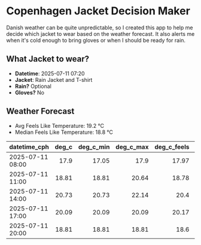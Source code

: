 
# Copenhagen Jacket Decision Maker

Danish weather can be quite unpredictable, so I created this app to help me decide which jacket to wear based on the weather forecast. 
It also alerts me when it's cold enough to bring gloves or when I should be ready for rain.

## What Jacket to wear?

- **Datetime**: 2025-07-11 07:20
- **Jacket**: Rain Jacket and T-shirt
- **Rain?** Optional
- **Gloves?** No

## Weather Forecast
- Avg Feels Like Temperature: 19.2 °C
- Median Feels Like Temperature: 18.8 °C

| datetime_cph     |   deg_c |   deg_c_min |   deg_c_max |   deg_c_feels | weather   | wind   | rain   |
|:-----------------|--------:|------------:|------------:|--------------:|:----------|:-------|:-------|
| 2025-07-11 08:00 |   17.9  |       17.05 |       17.9  |         17.97 | Clouds    | High   | None   |
| 2025-07-11 11:00 |   18.81 |       18.81 |       20.64 |         18.78 | Clouds    | Medium | None   |
| 2025-07-11 14:00 |   20.73 |       20.73 |       22.14 |         20.4  | Clouds    | Medium | None   |
| 2025-07-11 17:00 |   20.09 |       20.09 |       20.09 |         20.17 | Rain      | Low    | Low    |
| 2025-07-11 20:00 |   18.81 |       18.81 |       18.81 |         18.6  | Rain      | High   | Low    |
        